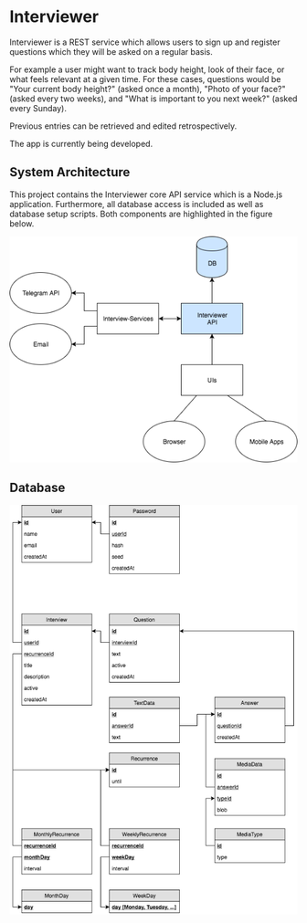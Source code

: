 # Interviewer
Interviewer is a REST service which allows users to sign up and register questions which they will be asked on a regular basis. 

For example a user might want to track body height, look of their face, or what feels relevant at a given time. For these cases, questions would be "Your current body height?" (asked once a month), "Photo of your face?" (asked every two weeks), and "What is important to you next week?" (asked every Sunday).

Previous entries can be retrieved and edited retrospectively.

The app is currently being developed.

## System Architecture
This project contains the Interviewer core API service which is a Node.js application. Furthermore, all database access is included as well as database setup scripts. Both components are highlighted in the figure below.

![System architecture visualization](documentation/system-architecture.png)

## Database
![Entity relationship model](documentation/entity-relationship-model.png)